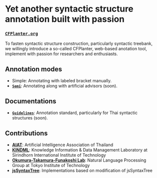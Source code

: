 # Yet another syntactic structure annotation built with passion
### **[`CFPlanter.org`](https://cfplanter.org)**

To fasten syntactic structure construction, particularly syntactic treebank, we willingly introduce a so-called CFPlanter, web-based anotation tool, implement with passion for researchers and enthusiasts. 

## Annotation modes
*   Simple: Annotating with labeled bracket manually.
*   **[`Semi`](https://ieeexplore.ieee.org/document/8442061)**: Annotating along with artificial advisors (soon).

## Documentations
*   **[`Guidelines`](https://digital.library.tu.ac.th/tu_dc/frontend/Info/item/dc:138839)**: Annotation standard, particularly for Thai syntactic structures (soon).

## Contributions
*   **[AIAT](https://aiat.or.th)**: Artificial Intelligence Association of Thailand
*   **[KINDML](https://saki.siit.tu.ac.th/kindml)**: Knowledge Information & Data Management Laboratory at Sirindhorn International Institute of Technology
*   **[Okumura-Takamura-Funakoshi Lab](http://lr-www.pi.titech.ac.jp)**: Natural Language Processing Group at Tokyo Institute of Technology
*   **[jsSyntaxTree](https://github.com/int2str/jssyntaxtree)**: Implementations based on modification of jsSyntaxTree